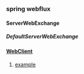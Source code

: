### spring webflux

#### ServerWebExchange

##### DefaultServerWebExchange

#### [WebClient](https://docs.spring.io/spring-framework/docs/5.3.8/reference/html/web-reactive.html#webflux-client)

1. [example](https://howtodoinjava.com/spring-webflux/webclient-get-post-example/)

